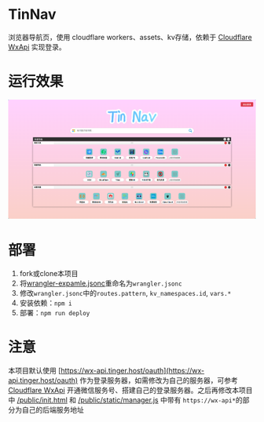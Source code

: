 # TinNav

浏览器导航页，使用 cloudflare workers、assets、kv存储，依赖于 [Cloudflare WxApi](https://github.com/Tinger-X/cloudflare-wx-api) 实现登录。

# 运行效果

![TinNav](img/project.png)

# 部署

1. fork或clone本项目
2. 将[wrangler-expamle.jsonc](wrangler-expamle.jsonc)重命名为`wrangler.jsonc`
3. 修改`wrangler.jsonc`中的`routes.pattern`, `kv_namespaces.id`, `vars.*`
4. 安装依赖：`npm i`
5. 部署：`npm run deploy`

# 注意

本项目默认使用 [https://wx-api.tinger.host/oauth](https://wx-api.tinger.host/oauth) 作为登录服务器，如需修改为自己的服务器，可参考 [Cloudflare WxApi](https://github.com/Tinger-X/cloudflare-wx-api) 开通微信服务号、搭建自己的登录服务器。之后再修改本项目中 [/public/init.html](/public/init.html) 和 [/public/static/manager.js](/public/static/manager.js) 中带有 `https://wx-api*`的部分为自己的后端服务地址